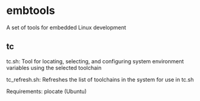 # embtools

A set of tools for embedded Linux development

## tc

tc.sh: Tool for locating, selecting, and configuring system environment variables using the selected toolchain

tc_refresh.sh: Refreshes the list of toolchains in the system for use in tc.sh

Requirements: plocate (Ubuntu)
